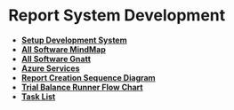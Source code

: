 # Report System Development

- **[Setup Development System](./setup_dev_system/setup_dev_system.md)**
- **[All Software MindMap](./all_sw_mindmap.md)**
- **[All Software Gnatt](all_sw_gnatt.md)**
- **[Azure Services](./azure_services.md)**
- **[Report Creation Sequence Diagram](report_creation_sequece_diagram.md)**
- **[Trial Balance Runner Flow Chart](./trial_balance_runner_flow_chart.md)**
- **[Task List](./task_list.md)**
